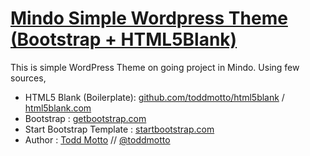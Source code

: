 # [Mindo Simple Wordpress Theme (Bootstrap + HTML5Blank)](http://mindosolutions.com)

This is simple WordPress Theme on going project in Mindo. Using few sources,

* HTML5 Blank (Boilerplate): [github.com/toddmotto/html5blank](https://github.com/toddmotto/html5blank) / [html5blank.com](http://html5blank.com)
* Bootstrap : [getbootstrap.com](http://getbootstrap.com/)
* Start Bootstrap Template : [startbootstrap.com](https://startbootstrap.com/)
* Author : [Todd Motto](http://toddmotto.com) // [@toddmotto](http://twitter.com/toddmotto)
